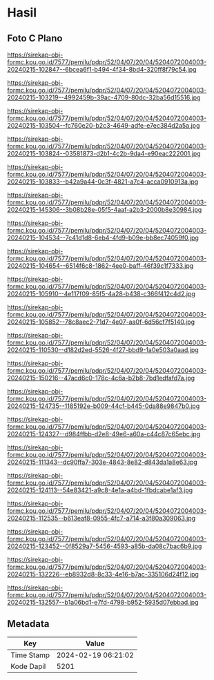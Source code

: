 # Hasil

## Foto C Plano

https://sirekap-obj-formc.kpu.go.id/7577/pemilu/pdpr/52/04/07/20/04/5204072004003-20240215-102847--6bcea6f1-b494-4f34-8bd4-320ff8f79c54.jpg

https://sirekap-obj-formc.kpu.go.id/7577/pemilu/pdpr/52/04/07/20/04/5204072004003-20240215-103219--4992459b-39ac-4709-80dc-32ba56d15516.jpg

https://sirekap-obj-formc.kpu.go.id/7577/pemilu/pdpr/52/04/07/20/04/5204072004003-20240215-103504--fc760e20-b2c3-4649-adfe-e7ec384d2a5a.jpg

https://sirekap-obj-formc.kpu.go.id/7577/pemilu/pdpr/52/04/07/20/04/5204072004003-20240215-103824--03581873-d2b1-4c2b-9da4-e90eac222001.jpg

https://sirekap-obj-formc.kpu.go.id/7577/pemilu/pdpr/52/04/07/20/04/5204072004003-20240215-103833--b42a9a44-0c3f-4821-a7c4-acca0910913a.jpg

https://sirekap-obj-formc.kpu.go.id/7577/pemilu/pdpr/52/04/07/20/04/5204072004003-20240215-145306--3b08b28e-05f5-4aaf-a2b3-2000b8e30984.jpg

https://sirekap-obj-formc.kpu.go.id/7577/pemilu/pdpr/52/04/07/20/04/5204072004003-20240215-104534--7c41d1d8-6eb4-4fd9-b09e-bb8ec74059f0.jpg

https://sirekap-obj-formc.kpu.go.id/7577/pemilu/pdpr/52/04/07/20/04/5204072004003-20240215-104654--6514f6c8-1862-4ee0-baff-46f39c1f7333.jpg

https://sirekap-obj-formc.kpu.go.id/7577/pemilu/pdpr/52/04/07/20/04/5204072004003-20240215-105910--4e117f09-85f5-4a28-b438-c366f412c4d2.jpg

https://sirekap-obj-formc.kpu.go.id/7577/pemilu/pdpr/52/04/07/20/04/5204072004003-20240215-105852--78c8aec2-71d7-4e07-aa0f-6d56cf7f5140.jpg

https://sirekap-obj-formc.kpu.go.id/7577/pemilu/pdpr/52/04/07/20/04/5204072004003-20240215-110530--d182d2ed-5526-4f27-bbd9-1a0e503a0aad.jpg

https://sirekap-obj-formc.kpu.go.id/7577/pemilu/pdpr/52/04/07/20/04/5204072004003-20240215-150216--47acd6c0-178c-4c6a-b2b8-7bd1edfafd7a.jpg

https://sirekap-obj-formc.kpu.go.id/7577/pemilu/pdpr/52/04/07/20/04/5204072004003-20240215-124735--1185192e-b009-44cf-b445-0da88e9847b0.jpg

https://sirekap-obj-formc.kpu.go.id/7577/pemilu/pdpr/52/04/07/20/04/5204072004003-20240215-124327--d984ffbb-d2e8-49e6-a60a-c44c87c65ebc.jpg

https://sirekap-obj-formc.kpu.go.id/7577/pemilu/pdpr/52/04/07/20/04/5204072004003-20240215-111343--dc90ffa7-303e-4843-8e82-d843da1a8e63.jpg

https://sirekap-obj-formc.kpu.go.id/7577/pemilu/pdpr/52/04/07/20/04/5204072004003-20240215-124113--54e83421-a9c8-4e1a-a4bd-1fbdcabe1af3.jpg

https://sirekap-obj-formc.kpu.go.id/7577/pemilu/pdpr/52/04/07/20/04/5204072004003-20240215-112535--b613eaf8-0955-4fc7-a714-a3f80a309063.jpg

https://sirekap-obj-formc.kpu.go.id/7577/pemilu/pdpr/52/04/07/20/04/5204072004003-20240215-123452--0f8529a7-5456-4593-a85b-da08c7bac6b9.jpg

https://sirekap-obj-formc.kpu.go.id/7577/pemilu/pdpr/52/04/07/20/04/5204072004003-20240215-132226--eb8932d8-8c33-4e16-b7ac-335106d24f12.jpg

https://sirekap-obj-formc.kpu.go.id/7577/pemilu/pdpr/52/04/07/20/04/5204072004003-20240215-132557--b1a06bd1-e7fd-4798-b952-5935d07ebbad.jpg


## Metadata

| Key        | Value               |
| ---------- | ------------------- |
| Time Stamp | 2024-02-19 06:21:02 |
| Kode Dapil | 5201                |



